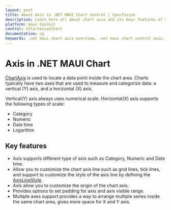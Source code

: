 ```yaml
---
layout: post
title: About Axis in .NET MAUI Chart control | Syncfusion
description: Learn here all about chart axis and its keys features of Syncfusion .NET MAUI Chart (SfCartesianChart) control.
platform: maui-toolkit
control: SfCartesianChart
documentation: ug
keywords: .net maui chart axis overview, .net maui chart control axis, .net maui chart axis features, .net maui chart control axis functionality.
---
```


# Axis in .NET MAUI Chart

[ChartAxis](https://help.syncfusion.com/cr/maui/Syncfusion.Maui.Charts.ChartAxis.html) is used to locate a data point inside the chart area. Charts typically have two axes that are used to measure and categorize data: a vertical (Y) axis, and a horizontal (X) axis.

Vertical(Y) axis always uses numerical scale. Horizontal(X) axis supports the following types of scale:

* Category
* Numeric
* Date time
* Logarithm

## Key features

* Axis supports different type of axis such as Category, Numeric and Date time.
* Allow you to customize the chart axis line such as grid lines, tick lines, and support to customize the style of the axis line by defining the [AxisLineStyle](https://help.syncfusion.com/cr/maui/Syncfusion.Maui.Charts.ChartAxis.html#Syncfusion_Maui_Charts_ChartAxis_AxisLineStyle). 
* Axis allow you to customize the origin of the chart axis. 
* Provides options to set padding for axis and axis visible range.
* Multiple axes support provides a way to arrange multiple series inside the same chart area, gives more space for X and Y axis.
